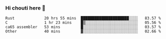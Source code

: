 ### Hi chouti here 👋


<!--START_SECTION:waka-->

```text
Rust             20 hrs 55 mins  █████████████████████░░░░   83.57 %
C                1 hr 23 mins    █▒░░░░░░░░░░░░░░░░░░░░░░░   05.56 %
ca65 assembler   53 mins         █░░░░░░░░░░░░░░░░░░░░░░░░   03.57 %
Other            40 mins         ▓░░░░░░░░░░░░░░░░░░░░░░░░   02.66 %
```

<!--END_SECTION:waka-->

<!--
**l0nl1f3/l0nl1f3** is a ✨ _special_ ✨ repository because its `README.md` (this file) appears on your GitHub profile.

Here are some ideas to get you started:

- 🔭 I’m currently working on ...
- 🌱 I’m currently learning ...
- 👯 I’m looking to collaborate on ...
- 🤔 I’m looking for help with ...
- 💬 Ask me about ...
- 📫 How to reach me: ...
- 😄 Pronouns: ...
- ⚡ Fun fact: ...
-->
